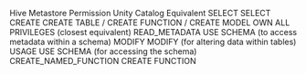 Hive Metastore Permission	Unity Catalog Equivalent
SELECT	                    SELECT
CREATE	                    CREATE TABLE / CREATE FUNCTION / CREATE MODEL
OWN	                        ALL PRIVILEGES (closest equivalent)
READ_METADATA	            USE SCHEMA (to access metadata within a schema)
MODIFY	                    MODIFY (for altering data within tables)
USAGE	                    USE SCHEMA (for accessing the schema)
CREATE_NAMED_FUNCTION	    CREATE FUNCTION

